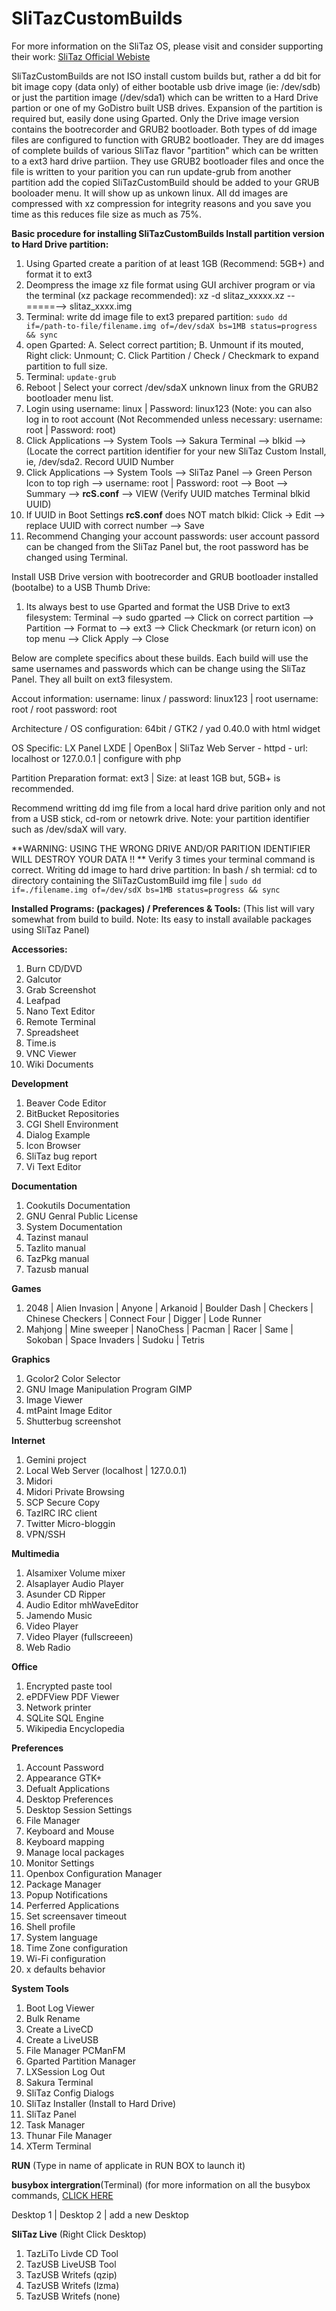 # SliTazCustomBuilds 

For more information on the SliTaz OS, please visit and consider supporting their work: [SliTaz Official Webiste](https://slitaz.org)

SliTazCustomBuilds are not ISO install custom builds but, rather a dd bit for bit image copy (data only) of either bootable usb drive image (ie: /dev/sdb) or just the partition image (/dev/sda1) which can be written to a Hard Drive partion or one of my GoDistro built USB drives. Expansion of the partition is required but, easily done using Gparted. Only the Drive image version contains the bootrecorder and GRUB2 bootloader. Both types of dd image files are configured to function with GRUB2 bootloader. They are dd images of complete builds of various SliTaz flavor "partition" which can be written to a ext3 hard drive partiion. They use GRUB2 bootloader files and once the file is written to your parition you can run update-grub from another partition add the copied SliTazCustomBuild should be added to your GRUB booloader menu. It will show up as unkown linux. All dd images are compressed with xz compression for integrity reasons and you save you time as this reduces file size as much as 75%.

**Basic procedure for installing SliTazCustomBuilds
Install partition version to Hard Drive partition:**

1. Using Gparted create a parition of at least 1GB (Recommend: 5GB+) and format it to ext3
2. Deompress the image xz file format using GUI archiver program or via the terminal (xz package recommended): xz -d slitaz_xxxxx.xz --=====--> slitaz_xxxx.img
3. Terminal: write dd image file to ext3 prepared partition: ```sudo dd if=/path-to-file/filename.img of=/dev/sdaX bs=1MB status=progress && sync```
4. open Gparted: A. Select correct partition; B. Unmount if its mouted, Right click: Unmount; C. Click Partition / Check / Checkmark to expand partition to full size.
5. Terminal: ```update-grub```
6. Reboot | Select your correct /dev/sdaX unknown linux from the GRUB2 bootloader menu list.
7. Login using username: linux | Password: linux123  (Note: you can also log in to root account (Not Recommended unless necessary: username: root | Password: root)
8. Click Applications --> System Tools --> Sakura Terminal --> blkid --> (Locate the correct partition identifier for your new SliTaz Custom Install, ie, /dev/sda2. Record UUID Number
9. Click Applications --> System Tools --> SliTaz Panel --> Green Person Icon to top righ --> username: root | Password: root --> Boot --> Summary --> **rcS.conf** --> VIEW (Verify UUID matches Terminal blkid UUID)
10. If UUID in Boot Settings **rcS.conf** does NOT match blkid: Click -> Edit --> replace UUID with correct number --> Save
11. Recommend Changing your account passwords: user account passord can be changed from the SliTaz Panel but, the root password has be changed using Terminal. 

Install USB Drive version with bootrecorder and GRUB bootloader installed (bootalbe) to a USB Thumb Drive:
1. Its always best to use Gparted and format the USB Drive to ext3 filesystem:
     Terminal --> sudo gparted --> Click on correct partition --> Partition --> Format to --> ext3 --> Click Checkmark (or return icon) on top menu --> Click Apply --> Close
   
Below are complete specifics about these builds. Each build will use the same usernames and passwords which can be change using the SliTaz Panel. They all built on ext3 filesystem.

Accout information:
username: linux  / password: linux123 | root username: root / root password: root

Architecture / OS configuration: 64bit / GTK2 / yad 0.40.0 with html widget

OS Specific: LX Panel LXDE | OpenBox | SliTaz Web Server - httpd - url: localhost or 127.0.0.1 | configure with php

Partition Preparation format: ext3 | Size: at least 1GB but, 5GB+ is recommended.

Recommend writting dd img file from a local hard drive parition only and not from a USB stick, cd-rom or netowrk drive. Note: your partition identifier such as /dev/sdaX will vary. 

**WARNING: USING THE WRONG DRIVE AND/OR PARITION IDENTIFIER WILL DESTROY YOUR DATA !! ** Verify 3 times your terminal command is correct.
  Writing dd image to hard drive partition:  In bash / sh termial: cd to directory containing the SliTazCustomBuild img file | ```sudo dd if=./filename.img of=/dev/sdX bs=1MB status=progress && sync```
  
**Installed Programs: (packages) / Preferences & Tools:** (This list will vary somewhat from build to build. Note: Its easy to install available packages using SliTaz Panel)

**Accessories:**
  1. Burn CD/DVD
  2. Galcutor
  3. Grab Screenshot
  4. Leafpad
  5. Nano Text Editor
  6. Remote Terminal
  7. Spreadsheet
  8. Time.is
  9. VNC Viewer
  10. Wiki Documents

**Development**
  1. Beaver Code Editor
  2. BitBucket Repositories
  3. CGI Shell Environment
  4. Dialog Example
  5. Icon Browser
  6. SliTaz bug report
  7. Vi Text Editor

**Documentation**
  1. Cookutils Documentation
  2. GNU Genral Public License
  3. System Documentation
  4. Tazinst manaul
  5. Tazlito manual
  6. TazPkg manual
  7. Tazusb manual

**Games**
  1. 2048 | Alien Invasion | Anyone | Arkanoid | Boulder Dash | Checkers | Chinese Checkers | Connect Four | Digger | Lode Runner
  2. Mahjong | Mine sweeper | NanoChess | Pacman | Racer | Same | Sokoban | Space Invaders | Sudoku | Tetris

**Graphics**
  1. Gcolor2 Color Selector
  2. GNU Image Manipulation Program GIMP
  3. Image Viewer
  4. mtPaint Image Editor
  5. Shutterbug screenshot

**Internet**
  1. Gemini project
  2. Local Web Server (localhost | 127.0.0.1)
  3. Midori
  4. Midori Private Browsing
  5. SCP Secure Copy
  6. TazIRC IRC client
  7. Twitter Micro-bloggin
  8. VPN/SSH

**Multimedia**
  1. Alsamixer Volume mixer
  2. Alsaplayer Audio Player
  3. Asunder CD Ripper
  4. Audio Editor mhWaveEditor
  5. Jamendo Music
  6. Video Player
  7. Video Player (fullscreeen)
  8. Web Radio

**Office**
  1. Encrypted paste tool
  2. ePDFView PDF Viewer
  3. Network printer
  4. SQLite SQL Engine
  5. Wikipedia Encyclopedia

**Preferences**
  1. Account Password
  2. Appearance GTK+
  3. Defualt Applications
  4. Desktop Preferences
  5. Desktop Session Settings
  6. File Manager
  7. Keyboard and Mouse
  8. Keyboard mapping
  9. Manage local packages
  10. Monitor Settings
  11. Openbox Configuration Manager
  12. Package Manager
  13. Popup Notifications
  14. Perferred Applications
  15. Set screensaver timeout
  16. Shell profile
  17. System language
  18. Time Zone configuration
  19. Wi-Fi configuration
  20. x defaults behavior

**System Tools**
  1. Boot Log Viewer
  2. Bulk Rename
  3. Create a LiveCD
  4. Create a LiveUSB
  5. File Manager PCManFM
  6. Gparted Partition Manager
  7. LXSession Log Out
  8. Sakura Terminal
  9. SliTaz Config Dialogs
  10. SliTaz Installer (Install to Hard Drive)
  11. SliTaz Panel
  12. Task Manager
  13. Thunar File Manager
  14. XTerm Terminal

**RUN** (Type in name of applicate in RUN BOX to launch it)

**busybox intergration**(Terminal) (for more information on all the busybox commands, [CLICK HERE](https://busybox.net)

Desktop 1 | Desktop 2 | add a new Desktop

**SliTaz Live** (Right Click Desktop)
  1. TazLiTo Livde CD Tool
  2. TazUSB LiveUSB Tool
  3. TazUSB Writefs (qzip)
  4. TazUSB Writefs (lzma)
  5. TazUSB Writefs (none)

